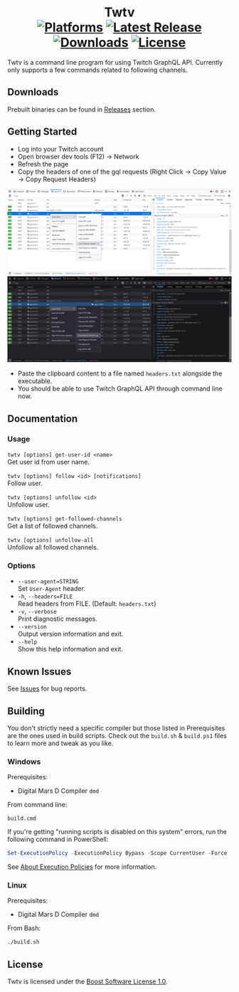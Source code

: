 <div align="center">

Twtv  
[![Platforms](https://img.shields.io/badge/platforms-windows%20%7C%20linux-blue)](https://github.com/ahmetsait/twtv/releases) [![Latest Release](https://img.shields.io/github/v/release/ahmetsait/twtv)](https://github.com/ahmetsait/twtv/releases/latest) [![Downloads](https://img.shields.io/github/downloads/ahmetsait/twtv/total)](https://github.com/ahmetsait/twtv/releases) [![License](https://img.shields.io/github/license/ahmetsait/twtv)](LICENSE_1_0.txt)
========
</div>

Twtv is a command line program for using Twitch GraphQL API. Currently only supports a few commands related to following channels.

Downloads
---------
Prebuilt binaries can be found in [Releases](https://github.com/ahmetsait/twtv/releases) section.

Getting Started
---------------
- Log into your Twitch account
- Open browser dev tools (F12) -> Network
- Refresh the page
- Copy the headers of one of the gql requests (Right Click → Copy Value → Copy Request Headers)

![devtools](devtools-light.png#gh-light-mode-only)
![devtools](devtools-dark.png#gh-dark-mode-only)

- Paste the clipboard content to a file named `headers.txt` alongside the executable.
- You should be able to use Twitch GraphQL API through command line now.

Documentation
-------------

### Usage

`twtv [options] get-user-id <name>`  
Get user id from user name.

`twtv [options] follow <id> [notifications]`  
Follow user.

`twtv [options] unfollow <id>`  
Unfollow user.

`twtv [options] get-followed-channels`  
Get a list of followed channels.

`twtv [options] unfollow-all`  
Unfollow all followed channels.

### Options

- `--user-agent=STRING`  
  Set `User-Agent` header.
- `-h`, `--headers=FILE`  
  Read headers from FILE. (Default: `headers.txt`)
- `-v`, `--verbose`  
  Print diagnostic messages.
- `--version`  
  Output version information and exit.
- `--help`  
  Show this help information and exit.

Known Issues
------------
See [Issues](https://github.com/ahmetsait/twtv/issues) for bug reports.

Building
--------
You don't strictly need a specific compiler but those listed in Prerequisites are the ones used in build scripts.
Check out the `build.sh` & `build.ps1` files to learn more and tweak as you like.

### Windows
Prerequisites:
- Digital Mars D Compiler `dmd`

From command line:
```
build.cmd
```
If you're getting "running scripts is disabled on this system" errors, run the following command in PowerShell:
```powershell
Set-ExecutionPolicy -ExecutionPolicy Bypass -Scope CurrentUser -Force
```
See [About Execution Policies](https://docs.microsoft.com/en-us/powershell/module/microsoft.powershell.core/about/about_execution_policies) for more information.

### Linux
Prerequisites:
- Digital Mars D Compiler `dmd`

From Bash:
```bash
./build.sh
```

License
-------
Twtv is licensed under the [Boost Software License 1.0](LICENSE_1_0.txt).
